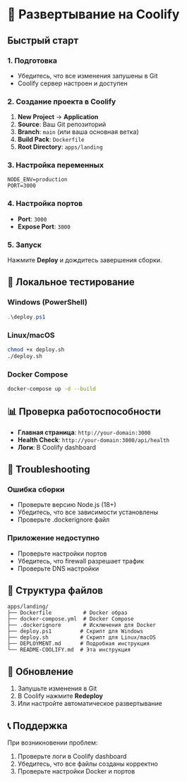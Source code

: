 # 🚀 Развертывание на Coolify

## Быстрый старт

### 1. Подготовка
- Убедитесь, что все изменения запушены в Git
- Coolify сервер настроен и доступен

### 2. Создание проекта в Coolify
1. **New Project** → **Application**
2. **Source**: Ваш Git репозиторий
3. **Branch**: `main` (или ваша основная ветка)
4. **Build Pack**: `Dockerfile`
5. **Root Directory**: `apps/landing`

### 3. Настройка переменных
```
NODE_ENV=production
PORT=3000
```

### 4. Настройка портов
- **Port**: `3000`
- **Expose Port**: `3000`

### 5. Запуск
Нажмите **Deploy** и дождитесь завершения сборки.

## 🔧 Локальное тестирование

### Windows (PowerShell)
```powershell
.\deploy.ps1
```

### Linux/macOS
```bash
chmod +x deploy.sh
./deploy.sh
```

### Docker Compose
```bash
docker-compose up -d --build
```

## 📊 Проверка работоспособности

- **Главная страница**: `http://your-domain:3000`
- **Health Check**: `http://your-domain:3000/api/health`
- **Логи**: В Coolify dashboard

## 🐛 Troubleshooting

### Ошибка сборки
- Проверьте версию Node.js (18+)
- Убедитесь, что все зависимости установлены
- Проверьте .dockerignore файл

### Приложение недоступно
- Проверьте настройки портов
- Убедитесь, что firewall разрешает трафик
- Проверьте DNS настройки

## 📁 Структура файлов

```
apps/landing/
├── Dockerfile          # Docker образ
├── docker-compose.yml  # Docker Compose
├── .dockerignore       # Исключения для Docker
├── deploy.ps1         # Скрипт для Windows
├── deploy.sh          # Скрипт для Linux/macOS
├── DEPLOYMENT.md      # Подробная инструкция
└── README-COOLIFY.md  # Эта инструкция
```

## 🔄 Обновление

1. Запушьте изменения в Git
2. В Coolify нажмите **Redeploy**
3. Или настройте автоматическое развертывание

## 📞 Поддержка

При возникновении проблем:
1. Проверьте логи в Coolify dashboard
2. Убедитесь, что все файлы созданы корректно
3. Проверьте настройки Docker и портов
